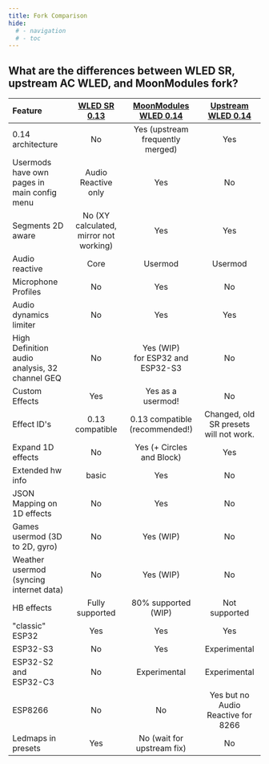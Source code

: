 ```yaml
---
title: Fork Comparison
hide:
  # - navigation
  # - toc
---
```


## What are the differences between WLED SR, upstream AC WLED, and MoonModules fork?


Feature | [WLED SR 0.13](https://github.com/atuline/WLED/tree/dev) | [MoonModules WLED 0.14](https://github.com/MoonModules/WLED/tree/mdev) | [Upstream WLED 0.14](https://github.com/Aircoookie/WLED) 
|:---|:---:|:---:|:---:|
0.14 architecture|No|Yes (upstream frequently merged)|Yes
Usermods have own pages in main config menu|Audio Reactive only|Yes|No
Segments 2D aware|No (XY calculated, mirror not working)|Yes|Yes
Audio reactive|Core|Usermod|Usermod
Microphone Profiles|No|Yes|No|
Audio dynamics limiter|No|Yes|Yes
High Definition audio analysis, 32 channel GEQ|No| Yes (WIP) <br/>for ESP32 and ESP32-S3|No
Custom Effects|Yes|Yes as a usermod!|No
Effect ID's|0.13 compatible|0.13 compatible (recommended!)|Changed, old SR presets will not work.
Expand 1D effects|No|Yes (+ Circles and Block)|Yes
Extended hw info|basic|Yes|No
JSON Mapping on 1D effects|No|Yes|No
Games usermod (3D to 2D, gyro)|No|Yes (WIP)|No
Weather usermod (syncing internet data)|No|Yes (WIP)|No
HB effects|Fully supported|80% supported (WIP)|Not supported
"classic" ESP32|Yes|Yes|Yes
ESP32-S3|No|Yes|Experimental
ESP32-S2 and <br/>ESP32-C3|No|Experimental|Experimental
ESP8266|No|No|Yes but no Audio Reactive for 8266
Ledmaps in presets|Yes|No (wait for upstream fix)|No
